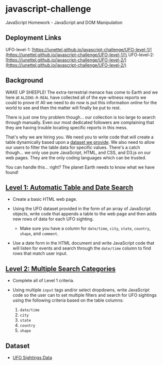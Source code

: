 # javascript-challenge
JavaScript Homework - JavaScript and DOM Manipulation

## Deployment Links
UFO-level-1: [https://junettel.github.io/javascript-challenge/UFO-level-1/](https://junettel.github.io/javascript-challenge/UFO-level-1/)\
UFO-level-2: [https://junettel.github.io/javascript-challenge/UFO-level-2/](https://junettel.github.io/javascript-challenge/UFO-level-2/)

## Background
WAKE UP SHEEPLE! The extra-terrestrial menace has come to Earth and we here at `ALIENS-R-REAL` have collected all of the eye-witness reports we could to prove it! All we need to do now is put this information online for the world to see and then the matter will finally be put to rest.

There is just one tiny problem though... our collection is too large to search through manually. Even our most dedicated followers are complaining that they are having trouble locating specific reports in this mess.

That's why we are hiring you. We need you to write code that will create a table dynamically based upon a [dataset we provide](static/js/data.js). We also need to allow our users to filter the table data for specific values. There's a catch though... we only use pure JavaScript, HTML, and CSS, and D3.js on our web pages. They are the only coding languages which can be trusted.

You can handle this... right? The planet Earth needs to know what we have found!

## [Level 1: Automatic Table and Date Search](/UFO-level-1)

* Create a basic HTML web page.

* Using the UFO dataset provided in the form of an array of JavaScript objects, write code that appends a table to the web page and then adds new rows of data for each UFO sighting.

  * Make sure you have a column for `date/time`, `city`, `state`, `country`, `shape`, and `comment`.

* Use a date form in the HTML document and write JavaScript code that will listen for events and search through the `date/time` column to find rows that match user input.

## [Level 2: Multiple Search Categories](/UFO-level-2)

* Complete all of Level 1 criteria.

* Using multiple `input` tags and/or select dropdowns, write JavaScript code so the user can to set multiple filters and search for UFO sightings using the following criteria based on the table columns:

  1. `date/time`
  2. `city`
  3. `state`
  4. `country`
  5. `shape`

## Dataset

* [UFO Sightings Data](UFO-level-1/static/js/data.js)
